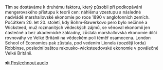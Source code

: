 
Tím se dostáváme k druhému faktoru, který působil při podkopávání mengerovského přístupu k teorii cen: náhlému vzestupu a následné nadvládě marshallovské ekonomie po roce 1890 v anglofonních zemích. Počátkem 20. let 20. století, kdy Böhm-Bawerkovo pero bylo nečinné a Wicksteed, muž rozmanitých vědeckých zájmů, se věnoval ekonomii jen částečně a bez akademické základny, zůstala marshallovská ekonomie dílčí rovnováhy ve Velké Británii na vědeckém poli téměř osamocena. London School of Economics pak zůstala, pod vedením Lionela (později lorda) Robbinse, poslední baštou rakousko-wicksteedovské ekonomie v poválečné Velké Británii.

[🔊 Poslechnout audio](/data/7-paragraphs/audio/chapter_178/para_002-Tm-se-dostvme-k-druhmu-faktoru-kter-psobil.mp3)
